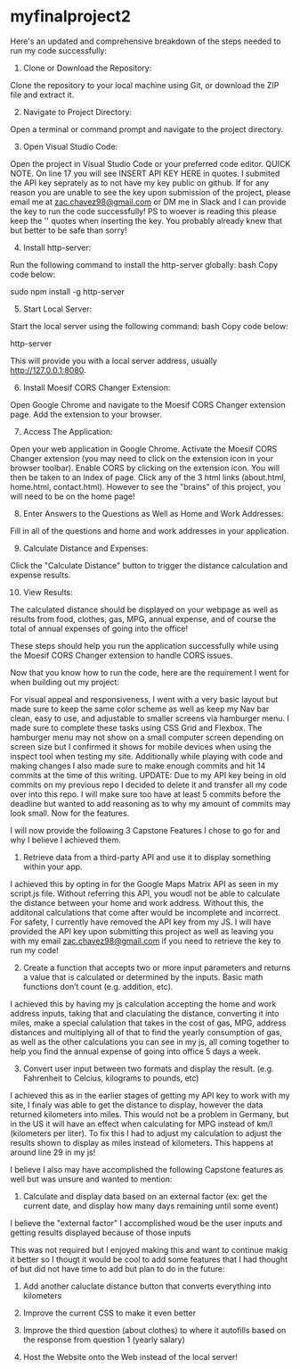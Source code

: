 # myfinalproject2

Here's an updated and comprehensive breakdown of the steps needed to run my code successfully:

1. Clone or Download the Repository:

Clone the repository to your local machine using Git, or download the ZIP file and extract it.

2. Navigate to Project Directory:

Open a terminal or command prompt and navigate to the project directory.

3. Open Visual Studio Code:

Open the project in Visual Studio Code or your preferred code editor. QUICK NOTE. On line 17 you will see INSERT API KEY HERE in quotes. I submited the API key seprately as to not have my key public on github. If for any reason you are unable to see the key upon submission of the project, please email me at zac.chavez98@gmail.com or DM me in Slack and I can provide the key to run the code successfully! PS to woever is reading this please keep the '' quotes when inserting the key. You probably already knew that but better to be safe than sorry!

4. Install http-server:

Run the following command to install the http-server globally:
bash
Copy code below:

sudo npm install -g http-server

5. Start Local Server:

Start the local server using the following command:
bash
Copy code below:

http-server

This will provide you with a local server address, usually http://127.0.0.1:8080.

6. Install Moesif CORS Changer Extension:

Open Google Chrome and navigate to the Moesif CORS Changer extension page.
Add the extension to your browser.

7. Access The Application:

Open your web application in Google Chrome.
Activate the Moesif CORS Changer extension (you may need to click on the extension icon in your browser toolbar).
Enable CORS by clicking on the extension icon. You will then be taken to an Index of page. Click any of the 3 html links (about.html, home.html, contact.html). However to see the "brains" of this project, you will need to be on the home page!

8. Enter Answers to the Questions as Well as Home and Work Addresses:

Fill in all of the questions and home and work addresses in your application.

9. Calculate Distance and Expenses:

Click the "Calculate Distance" button to trigger the distance calculation and expense results.

10. View Results:

The calculated distance should be displayed on your webpage as well as results from food, clothes, gas, MPG, annual expense, and of course the total of annual expenses of going into the office!

These steps should help you run the application successfully while using the Moesif CORS Changer extension to handle CORS issues.

Now that you know how to run the code, here are the requirement I went for when building out my project:

For visual appeal and responsiveness, I went with a very basic layout but made sure to keep the same color scheme as well as keep my Nav bar clean, easy to use, and adjustable to smaller screens via hamburger menu. I made sure to complete these tasks using CSS Grid and Flexbox. The hamburger menu may not show on a small computer screen depending on screen size but I confirmed it shows for mobile devices when using the inspect tool when testing my site. Additionally while playing with code and making changes I also made sure to make enough commits and hit 14 commits at the time of this writing. UPDATE: Due to my API key being in old commits on my previous repo I decided to delete it and transfer all my code over into this repo. I will make sure too have at least 5 commits before the deadline but wanted to add reasoning as to why my amount of commits may look small. Now for the features.

I will now provide the following 3 Capstone Features I chose to go for and why I believe I achieved them.

1. Retrieve data from a third-party API and use it to display something within your app.

I achieved this by opting in for the Google Maps Matrix API as seen in my script.js file. Without referring this API, you woudl not be able to calculate the distance between your home and work address. Without this, the additonal calculations that come after would be incomplete and incorrect. For safety, I currently have removed the API key from my JS. I will have provided the API key upon submitting this project as well as leaving you with my email zac.chavez98@gmail.com if you need to retrieve the key to run my code!

2. Create a function that accepts two or more input parameters and returns a value that is calculated or determined by the inputs. Basic math functions don’t count (e.g. addition, etc).

I achieved this by having my js calculation accepting the home and work address inputs, taking that and claculating the distance, converting it into miles, make a special calulation that takes in the cost of gas, MPG, address distances and multiplying all of that to find the yearly consumption of gas, as well as the other calculations you can see in my js, all coming together to help you find the annual expense of going into office 5 days a week.

3. Convert user input between two formats and display the result. (e.g. Fahrenheit to Celcius, kilograms to pounds, etc)

I achieved this as in the earlier stages of getting my API key to work with my site, I finaly was able to get the distance to display, however the data returned kilometers into miles. This would not be a problem in Germany, but in the US it will have an effect when calculating for MPG instead of km/l (kilometers per liter). To fix this I had to adjust my calculation to adjust the results shown to display as miles instead of kilometers. This happens at around line 29 in my js!

I believe I also may have accomplished the following Capstone features as well but was unsure and wanted to mention:

1. Calculate and display data based on an external factor (ex: get the current date, and display how many days remaining until some event)

I believe the "external factor" I accomplished woud be the user inputs and getting results displayed because of those inputs

This was not required but I enjoyed making this and want to continue makig it better so I thougt it would be cool to add some features that I had thought of but did not have time to add but plan to do in the future:

1. Add another caluclate distance button that converts everything into kilometers

2. Improve the current CSS to make it even better

3. Improve the third question (about clothes) to where it autofills based on the response from question 1 (yearly salary)

4. Host the Website onto the Web instead of the local server!
